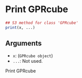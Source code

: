# Print GPRcube

```r
## S3 method for class 'GPRcube'
print(x, ...)
```

## Arguments

- `x`: (`GPRcube object`)
- `...`: Not used.

Print GPRcube